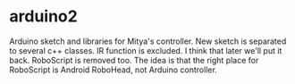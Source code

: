 arduino2
========

Arduino sketch and libraries for Mitya's controller. New sketch is separated to several c++ classes. IR function is excluded. I think that later we'll put it back. RoboScript is removed too. The idea is that the right place for RoboScript is Android RoboHead, not Arduino controller.
